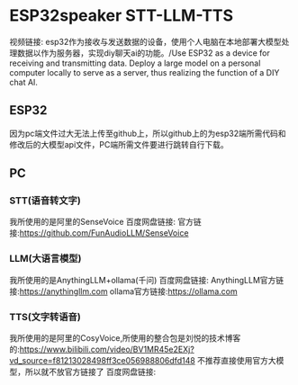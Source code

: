 # ESP32speaker STT-LLM-TTS
视频链接:
esp32作为接收与发送数据的设备，使用个人电脑在本地部署大模型处理数据以作为服务器，实现diy聊天ai的功能。/Use ESP32 as a device for receiving and transmitting data. Deploy a large model on a personal computer locally to serve as a server, thus realizing the function of a DIY chat AI.
## ESP32
因为pc端文件过大无法上传至github上，所以github上的为esp32端所需代码和修改后的大模型api文件，PC端所需文件要进行跳转自行下载。
## PC
### STT(语音转文字)
我所使用的是阿里的SenseVoice
百度网盘链接:
官方链接:https://github.com/FunAudioLLM/SenseVoice
### LLM(大语言模型)
我所使用的是AnythingLLM+ollama(千问)
百度网盘链接:
AnythingLLM官方链接:https://anythingllm.com
ollama官方链接:https://ollama.com
### TTS(文字转语音)
我所使用的是阿里的CosyVoice,所使用的整合包是刘悦的技术博客的:https://www.bilibili.com/video/BV1MR45e2EXj?vd_source=f81213028498ff3ce056988806dfd148
不推荐直接使用官方大模型，所以就不放官方链接了
百度网盘链接:
